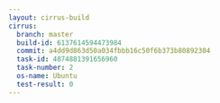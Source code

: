 ```yaml
---
layout: cirrus-build
cirrus:
  branch: master
  build-id: 6137614594473984
  commit: a4dd9d863d50a034fbbb16c50f6b373b80892304
  task-id: 4874881391656960
  task-number: 2
  os-name: Ubuntu
  test-result: 0
---
```

